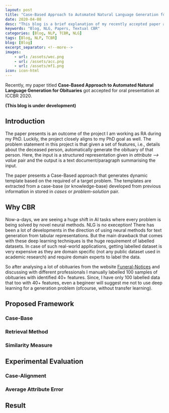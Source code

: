 ```yaml
---
layout: post
title: "Case-Based Approach to Automated Natural Language Generation for Obituaries"
date: 2020-04-08
desc: "This blog is a brief explanation of my recently accepted paper at ICCBR 2020"
keywords: "Blog, NLG, Papers, Textual CBR"
categories: [Blog, NLP, TCBR, NLG]
tags: [Blog, NLP, TCBR]
blog: [Blog]
excerpt_separator: <!--more-->
images: 
    - url: /assets/wec.png
    - url: /assets/acc.png
    - url: /assets/mf1.png
icon: icon-html
---
```


Recently, my paper titled **Case-Based Approach to Automated Natural Language Generation for Obituaries** got accepted for oral presentation at ICCBR 2020. 

**(This blog is under development)**

<!--more-->

## Introduction
The paper presents is an outcome of the project I am working as RA during my PhD. Luckily, the project closely aligns to my PhD goal as well. The problem statement in this project is that given a set of features, i.e., details about the deceased person, automatically generate the obituary of that person. Here, the input is a structured representation given in *attribute --> value* pair and the output is a text document/paragraph summarising the input.

The paper presents a Case-Based approach that generates dynamic template based on the required of a target problem. The templates are extracted from a case-base (or knowledge-base) developed from previous information in stored in *cases* or *problem-solution* pair.

## Why CBR
Now-a-days, we are seeing a huge shift in AI tasks where every problem is being solved by novel neural methods. NLG is no exeception! There has been a lot of developments in the direction of using neural methods for text generation from tabular representations. But the main drawback that comes with these deep learning techniques is the huge requirement of labelled datasets. In case of such real-world applications, getting labelled dataset is very expensive as they are domain specific (not any public dataset used in academic research) and require domain experts to label the data. 

So after analysing a lot of obituaries from the website [Funeral-Notices](https://funeral-notices.co.uk/national) and discussing with different professionals I manually labelled 100 samples of obituaries with identified 40+ features. Since, I have only 100 labelled data that too with 40+ features, even a begineer will suggest me not to use deep learning for a generation problem (ofcourse, without transfer learning). 

## Proposed Framework
### Case-Base

### Retrieval Method

### Similarity Measure

## Experimental Evaluation
### Case-Alignment

### Average Attribute Error

## Result
